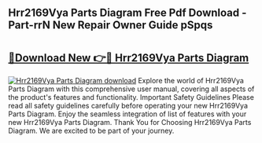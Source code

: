 ## Hrr2169Vya Parts Diagram Free Pdf Download - Part-rrN New Repair Owner Guide pSpqs

# <h2><a href="http://dfsgvb6.blite.top/?on=Hrr2169Vya+Parts+Diagram">🔗Download New 👉🔴 Hrr2169Vya Parts Diagram</a></h2>

[![Hrr2169Vya Parts Diagram download](https://i.imgur.com/lujVjoI.png)](http://dfsgvb6.blite.top/?on=Hrr2169Vya+Parts+Diagram)
Explore the world of Hrr2169Vya Parts Diagram with this comprehensive user manual, covering all aspects of the product's features and functionality. Important Safety Guidelines Please read all safety guidelines carefully before operating your new Hrr2169Vya Parts Diagram. Enjoy the seamless integration of list of features with your new Hrr2169Vya Parts Diagram. Thank You for Choosing Hrr2169Vya Parts Diagram. We are excited to be part of your journey.
